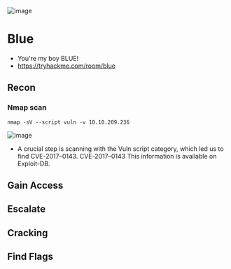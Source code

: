 ![image](https://github.com/user-attachments/assets/3771b37e-8ec0-42b7-9f58-333254073a5e)

# Blue
- You're my boy BLUE!
- https://tryhackme.com/room/blue

## Recon
### Nmap scan
    nmap -sV --script vuln -v 10.10.209.236
![image](https://github.com/user-attachments/assets/bb635019-1413-4015-be4d-72af3fb19641)

- A crucial step is scanning with the Vuln script category, which led us to find CVE-2017–0143. CVE-2017–0143 This information is available on Exploit-DB.

## Gain Access
## Escalate
## Cracking
## Find Flags
